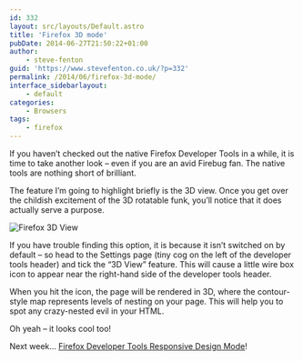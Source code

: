 ```yaml
---
id: 332
layout: src/layouts/Default.astro
title: 'Firefox 3D mode'
pubDate: 2014-06-27T21:50:22+01:00
author:
    - steve-fenton
guid: 'https://www.stevefenton.co.uk/?p=332'
permalink: /2014/06/firefox-3d-mode/
interface_sidebarlayout:
    - default
categories:
    - Browsers
tags:
    - firefox
---
```


If you haven’t checked out the native Firefox Developer Tools in a while, it is time to take another look – even if you are an avid Firebug fan. The native tools are nothing short of brilliant.

The feature I’m going to highlight briefly is the 3D view. Once you get over the childish excitement of the 3D rotatable funk, you’ll notice that it does actually serve a purpose.

![Firefox 3D View](https://www.stevefenton.co.uk/wp-content/uploads/2015/07/firefox-3d-view.jpg)

If you have trouble finding this option, it is because it isn’t switched on by default – so head to the Settings page (tiny cog on the left of the developer tools header) and tick the “3D View” feature. This will cause a little wire box icon to appear near the right-hand side of the developer tools header.

When you hit the icon, the page will be rendered in 3D, where the contour-style map represents levels of nesting on your page. This will help you to spot any crazy-nested evil in your HTML.

Oh yeah – it looks cool too!

Next week… [Firefox Developer Tools Responsive Design Mode](/Content/Blog/Date/201406/Blog/Firefox-Responsive-Mode/)!
